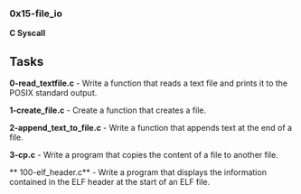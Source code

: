 ### 0x15-file_io

**C Syscall**

## Tasks

**0-read_textfile.c** - Write a function that reads a text file and prints it to the POSIX standard output.

**1-create_file.c** - Create a function that creates a file.

**2-append_text_to_file.c** - Write a function that appends text at the end of a file.

**3-cp.c** - Write a program that copies the content of a file to another file.

** 100-elf_header.c** - Write a program that displays the information contained in the ELF header at the start of an ELF file.
